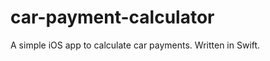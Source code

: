 car-payment-calculator
======================

A simple iOS app to calculate car payments. Written in Swift.
